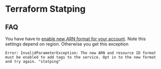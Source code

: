 # Terraform Statping

## FAQ

You have have to [enable new ARN format for your account](https://aws.amazon.com/blogs/compute/migrating-your-amazon-ecs-deployment-to-the-new-arn-and-resource-id-format-2/). Note this settings depend on region. Otherwise you get this exception
```
Error: InvalidParameterException: The new ARN and resource ID format must be enabled to add tags to the service. Opt in to the new format and try again. "statping"
```
[](https://d2908q01vomqb2.cloudfront.net/1b6453892473a467d07372d45eb05abc2031647a/2018/10/29/turn-on-new-arn-format.png)
